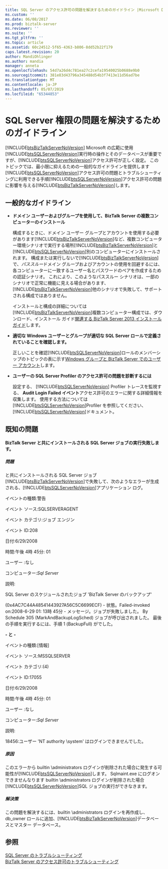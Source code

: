 ```yaml
---
title: SQL Server のアクセス許可の問題を解決するためのガイドライン |Microsoft Docs
ms.custom: ''
ms.date: 06/08/2017
ms.prod: biztalk-server
ms.reviewer: ''
ms.suite: ''
ms.tgt_pltfrm: ''
ms.topic: article
ms.assetid: 60c24512-5f65-4363-b806-8dd52b22f179
caps.latest.revision: 20
author: MandiOhlinger
ms.author: mandia
manager: anneta
ms.openlocfilehash: 54d7a26d4c781ea27c2cefa19540025b0688e9b0
ms.sourcegitcommit: 381e83d43796a345488d54b3f7413e11d56ad7be
ms.translationtype: MT
ms.contentlocale: ja-JP
ms.lasthandoff: 05/07/2019
ms.locfileid: "65344853"
---
```

# <a name="guidelines-for-resolving-sql-server-permissions-problems"></a>SQL Server 権限の問題を解決するためのガイドライン
[!INCLUDE[btsBizTalkServerNoVersion](../includes/btsbiztalkservernoversion-md.md)] Microsoft の広範に使用[!INCLUDE[btsSQLServerNoVersion](../includes/btssqlservernoversion-md.md)]実行時の操作とそのデータベースが重要ですが、[!INCLUDE[btsSQLServerNoVersion](../includes/btssqlservernoversion-md.md)]アクセス許可が正しく設定。 このトピックでは、最小限に抑えるための一般的なガイドラインを提供します[!INCLUDE[btsSQLServerNoVersion](../includes/btssqlservernoversion-md.md)]アクセス許可の問題とトラブルシューティングに利用できる手順[!INCLUDE[btsSQLServerNoVersion](../includes/btssqlservernoversion-md.md)]アクセス許可の問題に影響を与える[!INCLUDE[btsBizTalkServerNoVersion](../includes/btsbiztalkservernoversion-md.md)]します。  
  
## <a name="general-guidelines"></a>一般的なガイドライン  
  
- **ドメイン ユーザーおよびグループを使用して、BizTalk Server の複数コンピューターのインストール**  
  
   構成するときに、ドメイン ユーザー グループとアカウントを使用する必要があります[!INCLUDE[btsBizTalkServerNoVersion](../includes/btsbiztalkservernoversion-md.md)]など、複数コンピューター環境シナリオで実行する場所[!INCLUDE[btsBizTalkServerNoVersion](../includes/btsbiztalkservernoversion-md.md)]と[!INCLUDE[btsSQLServerNoVersion](../includes/btssqlservernoversion-md.md)]別のコンピューターにインストールされます。 構成または実行しないで[!INCLUDE[btsBizTalkServerNoVersion](../includes/btsbiztalkservernoversion-md.md)]で、*パススルー*ドメイン グループおよびアカウントの使用を回避するには、各コンピューターに一致するユーザー名とパスワードのペアを作成するための認証シナリオ。 これにより、このようなパススルー シナリオは、一部のシナリオで正常に機能に見える場合があります、[!INCLUDE[btsBizTalkServerNoVersion](../includes/btsbiztalkservernoversion-md.md)]他のシナリオで失敗して、サポートされる構成ではありません。  
  
   インストールと構成の詳細については[!INCLUDE[btsBizTalkServerNoVersion](../includes/btsbiztalkservernoversion-md.md)]複数コンピューター構成では、ダウンロード、インストール ガイド[関連する BizTalk Server 2013 インストール ガイド](http://go.microsoft.com/fwlink/p/?LinkID=269582)します。  
  
- **適切な Windows ユーザーとグループが適切な SQL Server ロールで定義されていることを確認します。**  
  
   正しいことを確認[!INCLUDE[btsSQLServerNoVersion](../includes/btssqlservernoversion-md.md)]ロールのメンバーシップのトピックの表に示す[Windows グループと BizTalk Server でのユーザー アカウント](../core/windows-groups-and-user-accounts-in-biztalk-server.md)します。  
  
- **ユーザーの SQL Server Profiler のアクセス許可の問題を診断するには**  
  
   設定する、 [!INCLUDE[btsSQLServerNoVersion](../includes/btssqlservernoversion-md.md)] Profiler トレースを監視する、 **Audit Login Failed イベント**アクセス許可のエラーに関する詳細情報を収集します。 使用する方法については[!INCLUDE[btsSQLServerNoVersion](../includes/btssqlservernoversion-md.md)]Profiler を参照してください、[!INCLUDE[btsSQLServerNoVersion](../includes/btssqlservernoversion-md.md)]ドキュメント。  
  
## <a name="known-issues"></a>既知の問題  
  
#### <a name="the-sql-server-jobs-that-are-installed-with-biztalk-server-fail-to-execute"></a>BizTalk Server と共にインストールされる SQL Server ジョブの実行失敗します。  
  
##### <a name="problem"></a>問題  
 と共にインストールされる SQL Server ジョブ[!INCLUDE[btsBizTalkServerNoVersion](../includes/btsbiztalkservernoversion-md.md)]で失敗して、次のようなエラーが生成される、[!INCLUDE[btsSQLServerNoVersion](../includes/btssqlservernoversion-md.md)]アプリケーション ログ。  
  
 イベントの種類:警告  
  
 イベント ソース:SQLSERVERAGENT  
  
 イベント カテゴリ:ジョブ エンジン  
  
 イベント ID:208  
  
 日付:6/29/2008  
  
 時間:午後 4時 45分: 01  
  
 ユーザー :なし  
  
 コンピューター:*Sql Server*  
  
 説明:  
  
 SQL Server のスケジュールされたジョブ 'BizTalk Server のバックアップ'  
  
 (0x4AC7C44A48541443927A56C5C6699ECF) - 状態。Failed-invoked on:2008-6-29 01: 13時 45分 - メッセージ。ジョブが失敗しました。  By Schedule 305 (MarkAndBackupLogSched) ジョブが呼び出されました。 最後の手順を実行するには、手順 1 (BackupFull) がでした。  
  
 **- と -**  
  
 イベントの種類:[情報]  
  
 イベント ソース:MSSQLSERVER  
  
 イベント カテゴリ:(4)  
  
 イベント ID:17055  
  
 日付:6/29/2008  
  
 時間:午後 4時 45分: 01  
  
 ユーザー :なし  
  
 コンピューター:*Sql Server*  
  
 説明:  
  
 18456:ユーザー 'NT authority \system' はログインできませんでした。  
  
##### <a name="cause"></a>原因  
 このエラーから builtin \administrators ログインが削除された場合に発生する可能性が[!INCLUDE[btsSQLServerNoVersion](../includes/btssqlservernoversion-md.md)]します。 Sqlmaint.exe にログオンできませんなります builtin \administrators ログインが削除された場合[!INCLUDE[btsSQLServerNoVersion](../includes/btssqlservernoversion-md.md)]SQL ジョブの実行ができなきます。  
  
##### <a name="resolution"></a>解決策  
 この問題を解決するには、builtin \administrators ログインを再作成し、db_owner ロールに追加、[!INCLUDE[btsBizTalkServerNoVersion](../includes/btsbiztalkservernoversion-md.md)]データベースとマスター データベース。  
  
## <a name="see-also"></a>参照  
 [SQL Server のトラブルシューティング](../core/troubleshooting-sql-server.md)   
 [BizTalk Server のアクセス許可のトラブルシューティング](../core/troubleshooting-biztalk-server-permissions.md)